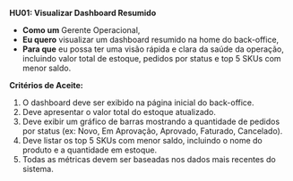 **HU01: Visualizar Dashboard Resumido**

*   **Como um** Gerente Operacional,
*   **Eu quero** visualizar um dashboard resumido na home do back-office,
*   **Para que** eu possa ter uma visão rápida e clara da saúde da operação, incluindo valor total de estoque, pedidos por status e top 5 SKUs com menor saldo.

**Critérios de Aceite:**

1.  O dashboard deve ser exibido na página inicial do back-office.
2.  Deve apresentar o valor total do estoque atualizado.
3.  Deve exibir um gráfico de barras mostrando a quantidade de pedidos por status (ex: Novo, Em Aprovação, Aprovado, Faturado, Cancelado).
4.  Deve listar os top 5 SKUs com menor saldo, incluindo o nome do produto e a quantidade em estoque.
5.  Todas as métricas devem ser baseadas nos dados mais recentes do sistema.

